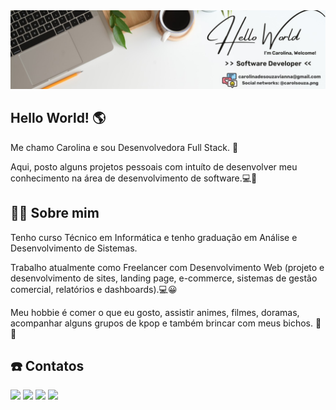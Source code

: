 <img src="imagem_capa.jpg">

## Hello World! 🌎

Me chamo Carolina e sou Desenvolvedora Full Stack. 🌻

Aqui, posto alguns projetos pessoais com intuíto de desenvolver meu conhecimento na área de desenvolvimento de software.💻🥷


## 👩‍🎓 Sobre mim
Tenho curso Técnico em Informática e tenho graduação em Análise e Desenvolvimento de Sistemas.

Trabalho atualmente como Freelancer com Desenvolvimento Web (projeto e desenvolvimento de sites, landing page, e-commerce, sistemas de gestão comercial, relatórios e dashboards).💻😀

Meu hobbie é comer o que eu gosto, assistir animes, filmes, doramas, acompanhar alguns grupos de kpop e também brincar com meus bichos. 🐶😼


## ☎️ Contatos

<div>
  <!--<a href="#" target="_blank"> <img loading="lazy" src="https://img.shields.io/badge/my_portfolio-000?style=for-the-badge&logo=ko-fi&logoColor=white" target="_blank"></a>-->
  <a href ="mailto:carolinadesouzavianna@gmail.com"  target="_blank">  <img loading="lazy"   src="https://img.shields.io/badge/Gmail-D14836?style=for-the-badge&logo=gmail&logoColor=white"                target="_blank"></a>
  <a href="https://www.linkedin.com/in/carolinasouza-dev" target="_blank">  <img loading="lazy"   src="https://img.shields.io/badge/-LinkedIn-%230077B5?style=for-the-badge&logo=linkedin&logoColor=white"      target="_blank"></a>
  <a href="https://www.instagram.com/carolsouza.png" target="_blank">  <img loading="lazy"   src="https://img.shields.io/badge/Instagram-%23E4405F.svg?style=for-the-badge&logo=Instagram&logoColor=white" target="_blank"></a>
  <a href="https://www.tiktok.com/@carolsouza.png"   target="_blank">  <img loading="lazy"   src="https://img.shields.io/badge/TikTok-%23000000.svg?style=for-the-badge&logo=TikTok&logoColor=white"       target="_blank"></a>
  <!--<a href="https://www.youtube.com/" target="_blank">                  <img loading="lazy"   src="https://img.shields.io/badge/YouTube-FF0000?style=for-the-badge&logo=youtube&logoColor=white"            target="_blank"></a>-->
</div>
